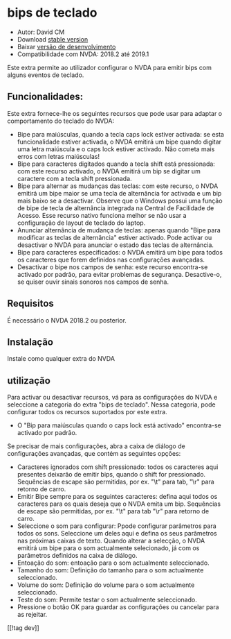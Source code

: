# bips de teclado #

* Autor: David CM
* Download [stable version][1]
* Baixar [versão de desenvolvimento][2]
* Compatibilidade com NVDA: 2018.2 até 2019.1

Este extra permite ao utilizador configurar o NVDA para emitir bips com
alguns eventos de teclado.

## Funcionalidades:

Este extra fornece-lhe os seguintes recursos que pode usar para adaptar o
comportamento do teclado do NVDA:

* Bipe para maiúsculas, quando a tecla  caps lock estiver activada: se esta
  funcionalidade estiver activada, o NVDA emitirá um bipe quando digitar uma
  letra maiúscula e o caps lock estiver activado. Não cometa mais erros com
  letras maiúsculas!
* Bipe para caracteres digitados quando a tecla shift está pressionada: com
  este recurso activado, o NVDA emitirá um bip se digitar um caractere com a
  tecla shift pressionada.
* Bipe para alternar as mudanças das teclas: com este recurso, o NVDA
  emitirá um bipe maior se uma tecla de alternância for activada e um bip
  mais baixo se a desactivar. Observe que o Windows possui uma função de
  bipe de tecla de alternância integrada na Central de Facilidade de
  Acesso. Esse recurso nativo funciona melhor se não usar a configuração de
  layout de teclado do laptop.
* Anunciar alternância  de mudança de teclas: apenas quando "Bipe para
  modificar as teclas de alternância" estiver activado. Pode activar ou
  desactivar o NVDA para anunciar o estado das teclas de alternância.
* Bipe para caracteres especificados: o NVDA emitirá um bipe para todos os
  caracteres que forem definidos nas configurações avançadas.
* Desactivar o bipe nos campos de senha: este recurso encontra-se activado
  por padrão, para evitar problemas de segurança. Desactive-o, se quiser
  ouvir sinais sonoros nos campos de senha.

## Requisitos

É necessário o NVDA 2018.2 ou posterior.

## Instalação

Instale como qualquer extra do NVDA

## utilização

Para activar ou desactivar recursos, vá para as configurações do NVDA e seleccione a categoria do extra "bips de teclado". Nessa categoria, pode configurar todos os recursos suportados por este extra.

* O "Bip para maiúsculas quando o caps lock está activado" encontra-se
  activado por padrão.

Se precisar de mais configurações, abra a caixa de diálogo de configurações
avançadas, que contém as seguintes opções:

* Caracteres ignorados com shift pressionado: todos os caracteres aqui
  presentes deixarão de emitir bips, quando o shift for
  pressionado. Sequências de escape são permitidas, por ex. "\t" para tab,
  "\r" para retorno de carro.
* Emitir Bipe sempre para os seguintes caracteres: defina aqui todos os
  caracteres para os quais deseja que o NVDA emita um bip. Sequências de
  escape são permitidas, por ex. "\\t" para tab "\\r" para retorno de carro.
* Seleccione o som para configurar: Ppode configurar parâmetros para todos
  os sons. Seleccione um deles aqui e defina os seus parâmetros nas próximas
  caixas de texto. Quando alterar a selecção, o NVDA emitirá um bipe para o
  som actualmente selecionado, já com os parâmetros definidos na caixa de
  diálogo.
* Entoação do som: entoação para o som actualmente seleccionado.
* Tamanho do som: Definição do tamanho para o som actualmente seleccionado.
* Volume do som: Definição do volume para o som actualmente seleccionado.
* Teste do som: Permite testar o som actualmente seleccionado.
* Pressione o botão OK para guardar as configurações ou cancelar para as
  rejeitar.

[[!tag dev]]

[1]: https://addons.nvda-project.org/files/get.php?file=beepkeyboard

[2]: https://addons.nvda-project.org/files/get.php?file=beepkeyboard
